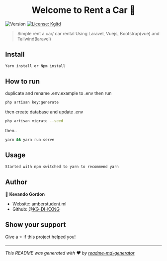 <h1 align="center">Welcome to Rent a Car 👋</h1>
<p>
  <img alt="Version" src="https://img.shields.io/badge/version-v1-blue.svg?cacheSeconds=2592000" />
  <a href="#" target="_blank">
    <img alt="License: Kgltd" src="https://img.shields.io/badge/License-Kgltd-yellow.svg" />
  </a>
</p>

> Simple rent a car/ car rental Using Laravel, Vuejs, Bootstrap(vue) and Tailwind(laravel)

## Install

```sh
Yarn install or Npm install
```

## How to run
duplicate and rename .env.example to .env
then run
```sh
php artisan key:generate
```
then create database and update .env
```sh
php artisan migrate --seed
```
then..
```sh
yarn && yarn run serve
```

## Usage

```sh
Started with npm switched to yarn to recommend yarn
```

## Author

👤 **Kevando Gordon**

* Website: amberstudent.ml
* Github: [@KG-DI-KXNG](https://github.com/KG-DI-KXNG)

## Show your support

Give a ⭐️ if this project helped you!

***
_This README was generated with ❤️ by [readme-md-generator](https://github.com/kefranabg/readme-md-generator)_